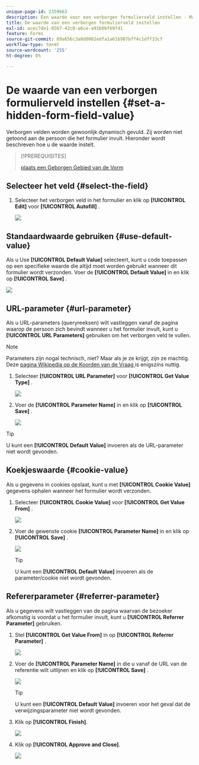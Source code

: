 ```yaml
---
unique-page-id: 2359663
description: Een waarde voor een verborgen formulierveld instellen - Marketo Docs - Productdocumentatie
title: De waarde van een verborgen formulierveld instellen
exl-id: acec7de1-8567-42c0-a6ce-a91b0bf69f41
feature: Forms
source-git-commit: 09a656c3a0d0002edfa1a61b987bff4c1dff33cf
workflow-type: tm+mt
source-wordcount: '255'
ht-degree: 0%

---
```


# De waarde van een verborgen formulierveld instellen {#set-a-hidden-form-field-value}

Verborgen velden worden gewoonlijk dynamisch gevuld. Zij worden niet getoond aan de persoon die het formulier invult. Hieronder wordt beschreven hoe u de waarde instelt.

>[!PREREQUISITES]
>
>[ plaats een Geborgen Gebied van de Vorm ](/help/marketo/product-docs/demand-generation/forms/form-fields/set-a-form-field-as-hidden.md)

## Selecteer het veld {#select-the-field}

1. Selecteer het verborgen veld in het formulier en klik op **[!UICONTROL Edit]** voor **[!UICONTROL Autofill]** .

   ![](assets/autofill.png)

## Standaardwaarde gebruiken {#use-default-value}

Als u Use **[!UICONTROL Default Value]** selecteert, kunt u code toepassen op een specifieke waarde die altijd moet worden gebruikt wanneer dit formulier wordt verzonden. Voer de **[!UICONTROL Default Value]** in en klik op **[!UICONTROL Save]** .

![](assets/image2014-9-15-13-3a5-3a27.png)

## URL-parameter {#url-parameter}

Als u URL-parameters (queryreeksen) wilt vastleggen vanaf de pagina waarop de persoon zich bevindt wanneer u het formulier invult, kunt u **[!UICONTROL URL Parameters]** gebruiken om het verborgen veld te vullen.

>[!NOTE]
>
>Parameters zijn nogal technisch, niet? Maar als je ze krijgt, zijn ze machtig. Deze [ pagina Wikipedia op de Koorden van de Vraag ](https://en.wikipedia.org/wiki/Query_string) is enigszins nuttig.

1. Selecteer **[!UICONTROL URL Parameter]** voor **[!UICONTROL Get Value Type]** .

   ![](assets/image2014-9-15-13-3a6-3a48.png)

1. Voer de **[!UICONTROL Parameter Name]** in en klik op **[!UICONTROL Save]** .

   ![](assets/image2014-9-15-13-3a7-3a35.png)

>[!TIP]
>
>U kunt een **[!UICONTROL Default Value]** invoeren als de URL-parameter niet wordt gevonden.

## Koekjeswaarde {#cookie-value}

Als u gegevens in cookies opslaat, kunt u met **[!UICONTROL Cookie Value]** gegevens ophalen wanneer het formulier wordt verzonden.

1. Selecteer **[!UICONTROL Cookie Value]** voor **[!UICONTROL Get Value From]** .

   ![](assets/image2014-9-15-13-3a8-3a21.png)

1. Voer de gewenste cookie **[!UICONTROL Parameter Name]** in en klik op **[!UICONTROL Save]** .

   ![](assets/image2014-9-15-13-3a8-3a43.png)

   >[!TIP]
   >
   >U kunt een **[!UICONTROL Default Value]** invoeren als de parameter/cookie niet wordt gevonden.

## Refererparameter {#referrer-parameter}

Als u gegevens wilt vastleggen van de pagina waarvan de bezoeker afkomstig is voordat u het formulier invult, kunt u **[!UICONTROL Referrer Parameter]** gebruiken.

1. Stel **[!UICONTROL Get Value From]** in op **[!UICONTROL Referrer Parameter]** .

   ![](assets/image2014-9-15-13-3a9-3a31.png)

1. Voer de **[!UICONTROL Parameter Name]** in die u vanaf de URL van de referentie wilt uitlijnen en klik op **[!UICONTROL Save]** .

   ![](assets/image2014-9-15-13-3a9-3a56.png)

   >[!TIP]
   >
   >U kunt een **[!UICONTROL Default Value]** invoeren voor het geval dat de verwijzingsparameter niet wordt gevonden.

1. Klik op **[!UICONTROL Finish]**.

   ![](assets/image2014-9-15-13-3a10-3a26.png)

1. Klik op **[!UICONTROL Approve and Close]**.

   ![](assets/image2014-9-15-13-3a10-3a43.png)
